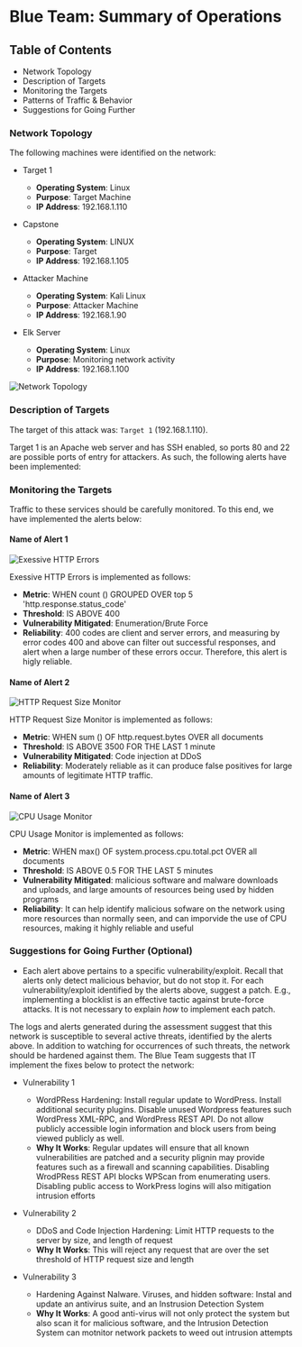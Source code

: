 # Blue Team: Summary of Operations

## Table of Contents
- Network Topology
- Description of Targets
- Monitoring the Targets
- Patterns of Traffic & Behavior
- Suggestions for Going Further

### Network Topology

The following machines were identified on the network:
- Target 1 
  - **Operating System**: Linux 
  - **Purpose**: Target Machine 
  - **IP Address**: 192.168.1.110
  
- Capstone  
  - **Operating System**: LINUX
  - **Purpose**: Target
  - **IP Address**: 192.168.1.105

- Attacker Machine 
  - **Operating System**: Kali Linux 
  - **Purpose**: Attacker Machine   
  - **IP Address**: 192.168.1.90

- Elk Server  
  - **Operating System**: Linux 
  - **Purpose**: Monitoring network activity
  - **IP Address**: 192.168.1.100
  
![Network Topology](Screenshots/NetworkTopology.JPG)

### Description of Targets

The target of this attack was: `Target 1` (192.168.1.110).

Target 1 is an Apache web server and has SSH enabled, so ports 80 and 22 are possible ports of entry for attackers. As such, the following alerts have been implemented:

### Monitoring the Targets

Traffic to these services should be carefully monitored. To this end, we have implemented the alerts below:

#### Name of Alert 1

![Exessive HTTP Errors](Screenshots/ExessiveHTTPErrorsAlert.png)

Exessive HTTP Errors is implemented as follows:
  - **Metric**: WHEN count () GROUPED OVER top 5 'http.response.status_code'
  - **Threshold**: IS ABOVE 400
  - **Vulnerability Mitigated**: Enumeration/Brute Force
  - **Reliability**: 400 codes are client and server errors, and measuring by error codes 400 and above can filter out successful      responses, and alert when a large number of these errors occur. Therefore, this alert is higly reliable. 

#### Name of Alert 2

![HTTP Request Size Monitor](Screenshots/HTTPRequestSizeMonitor.png)

HTTP Request Size Monitor is implemented as follows:
  - **Metric**: WHEN sum () OF http.request.bytes OVER all documents 
  - **Threshold**: IS ABOVE 3500 FOR THE LAST 1 minute 
  - **Vulnerability Mitigated**: Code injection at DDoS
  - **Reliability**: Moderately reliable as it can produce false positives for large amounts of legitimate HTTP traffic.

#### Name of Alert 3

![CPU Usage Monitor](Screenshots/CPUusageAlert.png)

 CPU Usage Monitor is implemented as follows:
  - **Metric**: WHEN max() OF system.process.cpu.total.pct OVER all documents 
  - **Threshold**: IS ABOVE 0.5 FOR THE LAST 5 minutes
  - **Vulnerability Mitigated**: malicious software and malware downloads and uploads, and large amounts of resources being used by hidden programs 
  - **Reliability**: It can help identify malicious sofware on the network using more resources than normally seen, and can imporvide the use of CPU resources, making it highly reliable and useful 


### Suggestions for Going Further (Optional)

- Each alert above pertains to a specific vulnerability/exploit. Recall that alerts only detect malicious behavior, but do not stop it. For each vulnerability/exploit identified by the alerts above, suggest a patch. E.g., implementing a blocklist is an effective tactic against brute-force attacks. It is not necessary to explain _how_ to implement each patch.

The logs and alerts generated during the assessment suggest that this network is susceptible to several active threats, identified by the alerts above. In addition to watching for occurrences of such threats, the network should be hardened against them. The Blue Team suggests that IT implement the fixes below to protect the network:
- Vulnerability 1

  - WordPRess Hardening: Install regular update to WordPress. Install additional security plugins. Disable unused Wordpress features such WordPress XML-RPC, and WordPress REST API. Do not allow publicly accessible login information and block users from being viewed publicly as well. 
  - **Why It Works**: Regular updates will ensure that all known vulnerabilities are patched and a security plignin may provide features such as a firewall and scanning capabilities. Disabling WrodPRess REST API blocks WPScan from enumerating users. Disabling public access to WorkPress logins will also mitigation intrusion efforts
- Vulnerability 2
  - DDoS and Code Injection Hardening: Limit HTTP requests to the server by size, and length of request 
  - **Why It Works**: This will reject any request that are over the set threshold of HTTP request size and length
- Vulnerability 3
  - Hardening Against Nalware. Viruses, and hidden software: Instal and update an antivirus suite, and an Instrusion Detection System 
  - **Why It Works**: A good anti-virus will not only protect the system but also scan it for malicious software, and the Intrusion Detection System can motnitor network packets to weed out intrusion attempts
